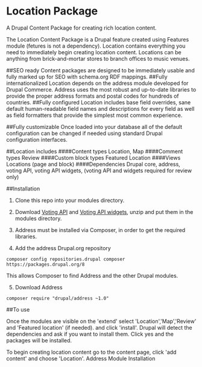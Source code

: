 # Location Package
A Drupal Content Package for creating rich location content.

The Location Content Package is a Drupal feature created using Features module (fetures is not a dependency). Location contains everything you need to immediately begin creating location content. Locations can be anything from brick-and-mortar stores to branch offices to music venues.

##SEO ready
Content packages are designed to be immediately usable and fully marked up for SEO with schema.org RDF mappings. 
##Fully internationalized
Location depends on the address module developed for Drupal Commerce. Address uses the most robust and up-to-date libraries to provide the proper address formats and postal codes for hundreds of countries.
##Fully configured
Location includes base field overrides, sane default human-readable field names and descriptions for every field as well as field formatters that provide the simplest most common experience. 

##Fully customizable
Once loaded into your database all of the default configuration can be changed if needed using standard Drupal configuration interfaces.

##Location includes 
####Content types
Location, Map
####Comment types
Review
####Custom block types
Featured Location
####Views
Locations (page and block)
####Dependencies
Drupal core, address, voting API, voting API widgets, (voting API and widgets required for review only)

##Installation

1. Clone this repo into your modules directory.

2. Download <a href="https://www.drupal.org/project/votingapi">Voting API</a> and <a href="https://www.drupal.org/project/votingapi_widgets">Voting API widgets</a>, unzip and put them in the modules directory. 

3. Address must be installed via Composer, in order to get the required libraries.

4. Add the address Drupal.org repository

```
composer config repositories.drupal composer https://packages.drupal.org/8
```
  This allows Composer to find Address and the other Drupal modules.

5. Download Address

```
composer require "drupal/address ~1.0"
```

##To use

Once the modules are visible on the 'extend' select 'Location','Map','Review' and 'Featured location' (if needed). and click 'install'. Drupal will detect the dependencies and ask if you want to install them. Click yes and the packages will be installed. 

To begin creating location content go to the content page, click 'add content' and choose 'Location'.
Address Module Installation






